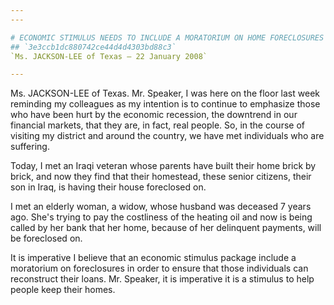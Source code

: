 ```yaml
---
---

# ECONOMIC STIMULUS NEEDS TO INCLUDE A MORATORIUM ON HOME FORECLOSURES
## `3e3ccb1dc880742ce44d4d4303bd88c3`
`Ms. JACKSON-LEE of Texas — 22 January 2008`

---
```



Ms. JACKSON-LEE of Texas. Mr. Speaker, I was here on the floor last 
week reminding my colleagues as my intention is to continue to 
emphasize those who have been hurt by the economic recession, the 
downtrend in our financial markets, that they are, in fact, real 
people. So, in the course of visiting my district and around the 
country, we have met individuals who are suffering.

Today, I met an Iraqi veteran whose parents have built their home 
brick by brick, and now they find that their homestead, these senior 
citizens, their son in Iraq, is having their house foreclosed on.

I met an elderly woman, a widow, whose husband was deceased 7 years 
ago. She's trying to pay the costliness of the heating oil and now is 
being called by her bank that her home, because of her delinquent 
payments, will be foreclosed on.

It is imperative I believe that an economic stimulus package include 
a moratorium on foreclosures in order to ensure that those individuals 
can reconstruct their loans. Mr. Speaker, it is imperative it is a 
stimulus to help people keep their homes.
